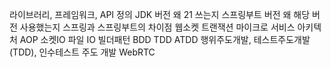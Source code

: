 라이브러리, 프레임워크, API 정의
JDK 버전 왜 21 쓰는지
스프링부트 버전 왜 해당 버전 사용했는지
스프링과 스프링부트의 차이점
웹소켓
트랜잭션
마이크로 서비스 아키텍처
AOP
소켓IO
파일 IO
빌더패턴
BDD TDD ATDD
행위주도개발, 테스트주도개발(TDD), 인수테스트 주도 개발
WebRTC
